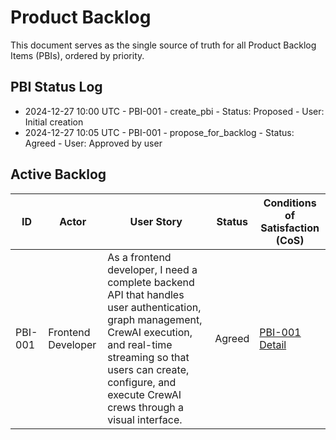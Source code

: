 # Product Backlog

This document serves as the single source of truth for all Product Backlog Items (PBIs), ordered by priority.

## PBI Status Log
- 2024-12-27 10:00 UTC - PBI-001 - create_pbi - Status: Proposed - User: Initial creation
- 2024-12-27 10:05 UTC - PBI-001 - propose_for_backlog - Status: Agreed - User: Approved by user

## Active Backlog

| ID | Actor | User Story | Status | Conditions of Satisfaction (CoS) |
|---|---|---|---|---|
| PBI-001 | Frontend Developer | As a frontend developer, I need a complete backend API that handles user authentication, graph management, CrewAI execution, and real-time streaming so that users can create, configure, and execute CrewAI crews through a visual interface. | Agreed | [PBI-001 Detail](mdc:PBI-001/prd.md) | 